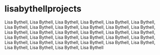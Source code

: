 # lisabythellprojects
Lisa Bythell, 
Lisa Bythell,
Lisa Bythell,
Lisa Bythell,
Lisa Bythell,
Lisa Bythell,
Lisa Bythell,
Lisa Bythell,
Lisa Bythell,
Lisa Bythell,
Lisa Bythell,
Lisa Bythell,
Lisa Bythell,
Lisa Bythell,
Lisa Bythell,
Lisa Bythell,
Lisa Bythell,
Lisa Bythell,
Lisa Bythell,
Lisa Bythell,
Lisa Bythell,
Lisa Bythell,
Lisa Bythell,
Lisa Bythell,
Lisa Bythell,
Lisa Bythell,
Lisa Bythell,
Lisa Bythell,
Lisa Bythell,
Lisa Bythell,
Lisa Bythell,
Lisa Bythell,
Lisa Bythell,
Lisa Bythell

